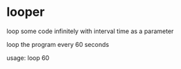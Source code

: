 # looper

loop some code infinitely with interval time as a parameter

loop the program every 60 seconds

usage:
  loop 60
